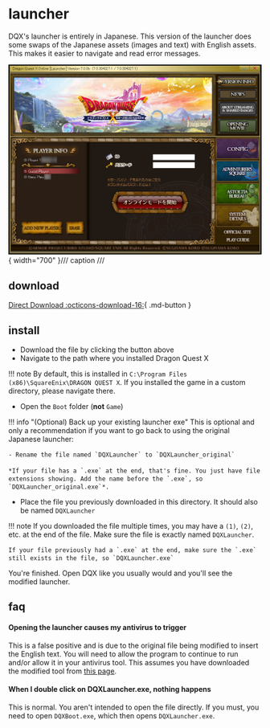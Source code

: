 # launcher

DQX's launcher is entirely in Japanese. This version of the launcher does some swaps of the Japanese assets (images and text) with English assets. This makes it easier to navigate and read error messages.

![EN launcher image](./asset/launcher/main.png){ width="700" }/// caption
///

## download

[Direct Download :octicons-download-16:](https://github.com/dqx-translation-project/dqx_en_launcher/releases/latest/download/DQXLauncher.exe){ .md-button }

## install

- Download the file by clicking the button above
- Navigate to the path where you installed Dragon Quest X

!!! note
    By default, this is installed in `C:\Program Files (x86)\SquareEnix\DRAGON QUEST X`. If you installed the game in a custom directory, please navigate there.

- Open the `Boot` folder (**not** `Game`)

!!! info "(Optional) Back up your existing launcher exe"
    This is optional and only a recommendation if you want to go back to using the original Japanese launcher:

    - Rename the file named `DQXLauncher` to `DQXLauncher_original`

    *If your file has a `.exe` at the end, that's fine. You just have file extensions showing. Add the name before the `.exe`, so `DQXLauncher_original.exe`*.

- Place the file you previously downloaded in this directory. It should also be named `DQXLauncher`

!!! note
    If you downloaded the file multiple times, you may have a `(1)`, `(2)`, etc. at the end of the file. Make sure the file is exactly named `DQXLauncher`.

    If your file previously had a `.exe` at the end, make sure the `.exe` still exists in the file, so `DQXLauncher.exe`

You're finished. Open DQX like you usually would and you'll see the modified launcher.

## faq

#### Opening the launcher causes my antivirus to trigger

This is a false positive and is due to the original file being modified to insert the English text. You will need to allow the program to continue to run and/or allow it in your antivirus tool. This assumes you have downloaded the modified tool from [this page](#download).

#### When I double click on DQXLauncher.exe, nothing happens

This is normal. You aren't intended to open the file directly. If you must, you need to open `DQXBoot.exe`, which then opens `DQXLauncher.exe`.
